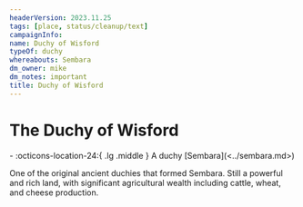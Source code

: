 ```yaml
---
headerVersion: 2023.11.25
tags: [place, status/cleanup/text]
campaignInfo:
name: Duchy of Wisford
typeOf: duchy
whereabouts: Sembara
dm_owner: mike
dm_notes: important
title: Duchy of Wisford
---
```

# The Duchy of Wisford
<div class="grid cards ext-narrow-margin ext-one-column" markdown>
-    :octicons-location-24:{ .lg .middle } A duchy [Sembara](<../sembara.md>)  
</div>


One of the original ancient duchies that formed Sembara. Still a powerful and rich land, with significant agricultural wealth including cattle, wheat, and cheese production.




